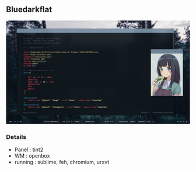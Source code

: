 ## Bluedarkflat

<p align="center">
  <img src="https://github.com/GabrielTenma/dotfiles/raw/master/.screenshot/2018-12-30-183643_1366x768_scrot.png" alt="full">
  </p>

### Details
- Panel   : tint2
- WM      : openbox
- running : sublime, feh, chromium, urxvt

